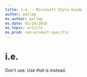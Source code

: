 ```yaml
---
title: i.e. - Microsoft Style Guide
author: pallep
ms.author: pallep
ms.date: 01/19/2018
ms.topic: article
ms.prod: non-product-specific
---
```


# i.e.

Don't use. Use *that is* instead.
